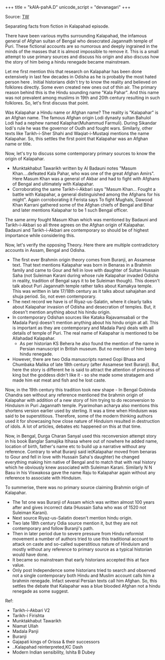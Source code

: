 +++
title = "kAlA-pahA.D"
unicode_script = "devanagari"
+++

Source: [TW](https://rattibha.com/thread/1555209526520950786?lang=en)

Separating facts from fiction in Kalapahad episode.

There have been various myths surrounding Kalapahad, the infamous general of Afghan sultan of Bengal who desecrated Jagannath temple of Puri. These fictional accounts are so numorous and deeply ingrained in the minds of the masses that it is almost impossible to remove it. This is a small attempt to use primary sources and discuss his origin and also discuss how the story of him being a hindu renegade became mainstream.

Let me first mention this that research on Kalapahar has been done extensively in last few decades in Odisha as he is probably the most hated person here . Initial historians didn't try to know the reality and believed on folklores directly. Some even created new ones out of thin air. The primary reason behind this is the Hindu sounding name "Kala Pahar". And this name was not prevalent among muslims in 19th and 20th century resulting in such folklores. So,  let's first discuss that point.

Was Kalapahar a Hindu name or Afghan name? The reality is "Kalapahar" is an Afghan name. The famous Afghan origin Lodi dynasty sultan Bahulol Lodi had a nephew named Kalaphar(Muhammud Farmuli). During Sikandar lodi's rule he was the governor of Oudh and fought wars. Similarly, other texts like Tarikh-i-Sher Shahi and Waqiat-i-Mustaqi mentions the name Kalapahar. So, this settles the first point that Kalapahar was an Afghan name or title. 

Now, let's try to discuss some contemporary primary sources to know the origin of Kalapahar. 

- Munktakhabut Tawarikh written by Al Badauni notes "Masum Khan....defeated Kala Pahar, who was one of the great Afghan Amirs". Here Masum Khan was a general of Akbar and had to fight with Afghans of Bengal and ultimately with Kalapahar. 
- Corroborating the same Tarikh-i-Akbari says "Masum Khan... Fought a battle with Kalapahar, a general distinguished among the Afghans for his might". Again corroborating it Ferista says To fight Mughals, Dawood Khan Karrani gathered some of the Afghan chiefs of Bengal and Bihar and later mentions Kalapahar to be 1 such Bengal officer.

The same army fought Masum Khan which was mentioned by Badauni and Tarikh-i-Akbari so all three agrees on the Afghan origin of Kalapahar. Badauni and Tarikh-i-Akbari are contemporary so should be of highest importance while considering this. 

Now, let's verify the opposing Theory. Here there are multiple contradictory accounts in Assam, Bengal and Odisha. 

- The first ever Brahmin origin theory comes from Buranji, an Assamese text. That text mentions Kalapahar was born in Benaras in a Brahmin family and came to Gour and fell in love with daughter of Sultan Hussain Saha (not Suleiman Karani during whose rule Kalapahar invaded Odisha in reality, tradition of Bengal says it to be Suleiman though). This doesn't talk about Puri Jagannath temple rather talks about Kamakya temple. This was written in late 17/18th century as it talks about sahajahan and shuja period. So, not even contemporary. 
- The next record we have is of Riyaz-us-Salatin, where it clearly talks about Kalapahar invasion of Odisha and desecration of temples. But, it doesn't mention anything about his hindu origin.
- In contemporary Odishan sources like Kataka Rajavamsabali or the Madala Panji doesn't mention anything about his hindu origin at all. This is important as they are contemporary and Madala Panji deals with all details of temple of Puri. The real name of Kalapahar is mentioned to be Allahadad Kalapahar. 
  - As per historian KS Behera he also found the mention of the name in Persian manuscript in British museum. But no mention of him being hindu renegade. 
- However, there are two Odia manuscripts named Gopi Bhasa and Chumbaka Malika of late 18th century (after Assamese text Buranji). But, here the story is different he is said to attract the attention of princess of king but the goddess didn't like it - so she made some stratagem and made him eat meat and fish and he lost caste.

Now, in the 19th century this tradition took new shape - In Bengal Gobinda Chandra sen without any reference mentioned the brahmin origin of Kalapahar with addition of a new story of him trying to do reconversion to Hinduism in Puri Jagannath temple. Pyarimohan acharya also mentions this shortens version earlier used by sterling. It was a time when Hinduism was said to be superstitious. Therefore, some of the modern thinking authors used it for showcasing how close nature of Hinduism resulted in destruction of idols. A lot of articles, debates etc happened on this at that time. 

Now, in Bengal, Durga Charan Sanyal used this reconversion attempt story in his book Banglar Samajika Itihasa where out of nowhere he added name, location of birth, father's name etc to build up a narrative without any reference. Contrary to what Buranji said ie(Kalapahar moved from benaras to Gour and fell in love with Hussain Saha's daughter) he changed everything making him native of Bengal and to match that with real history which he obviously knew associated with Suleiman Karani. Similarly N N Basu in his Viswakosa gave the name Raju to Kalapahar again without any reference to associate with Hinduism.

To summerise, there was no primary source claiming Brahmin origin of Kalapahar. 

- The 1st one was Buranji of Assam which was written almost 100 years after and gives incorrect data (Hussain Saha who was of 1520 not Suleiman Karani). 
- Next source Riyaz-us-Salatin doesn't mention hindu origin. 
- Two late 18th century Odia source mention it, but they are not contemporary and follow Buranji's path.
- Then in later period due to severe pressure from Hindu reformist movement a number of authors tried to use this traditional account to attack on caste and so-called superstitious nature of Hinduism and mostly without any reference to primary source as a typical historian would have done. 
- It became so mainstream that early historians accepted this at face value. 
- Only post Independence some historians tried to search and observed not a single contemporary both Hindu and Muslim account calls him a brahmin renegade. Infact several Persian texts call him Afghan. So, this settles the debate that Kalapahar was a blue blooded Afghan not a hindu renegade as some suggest.

Ref:

- Tarikh-i-Akbari V2
- Tarikh-i Firishta
- Munktakhabut Tawarikh
- Niamat Ullah
- Madala Panji
- Buranji
- Gajapati kings of Orissa & their successors
- ..Kalapahad reinterpreted,KC Dash
- Modern Indian sensibility, Ishita B Dubey